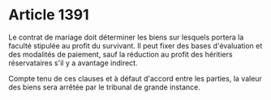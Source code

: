 # Article 1391

Le contrat de mariage doit déterminer les biens sur lesquels portera la faculté stipulée au profit du survivant. Il peut fixer des bases d'évaluation et des modalités de paiement, sauf la réduction au profit des héritiers réservataires s'il y a avantage indirect.

Compte tenu de ces clauses et à défaut d'accord entre les parties, la valeur des biens sera arrêtée par le tribunal de grande instance.
